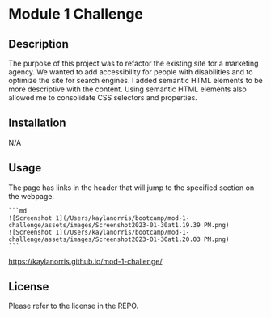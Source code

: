 # Module 1 Challenge

## Description

The purpose of this project was to refactor the existing site for a marketing agency. We wanted to add accessibility for people with disabilities and to optimize the site for search engines. I added semantic HTML elements to be more descriptive with the content. Using semantic HTML elements also allowed me to consolidate CSS selectors and properties.

## Installation

N/A

## Usage

The page has links in the header that will jump to the specified section on the webpage. 

    ```md
    ![Screenshot 1](/Users/kaylanorris/bootcamp/mod-1-challenge/assets/images/Screenshot2023-01-30at1.19.39 PM.png)
    ![Screenshot 1](/Users/kaylanorris/bootcamp/mod-1-challenge/assets/images/Screenshot2023-01-30at1.20.03 PM.png)
    ```

https://kaylanorris.github.io/mod-1-challenge/ 

## License

Please refer to the license in the REPO.


